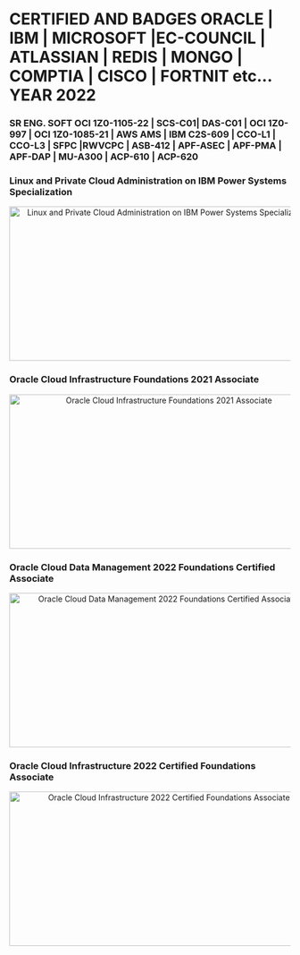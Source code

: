 # CERTIFIED AND BADGES ORACLE | IBM | MICROSOFT |EC-COUNCIL | ATLASSIAN | REDIS | MONGO | COMPTIA | CISCO | FORTNIT etc... YEAR 2022

### SR ENG. SOFT OCI 1Z0-1105-22 | SCS-C01| DAS-C01 | OCI 1Z0-997 | OCI 1Z0-1085-21 | AWS AMS | IBM C2S-609 | CCO-L1 | CCO-L3 | SFPC |RWVCPC | ASB-412 | APF-ASEC | APF-PMA | APF-DAP | MU-A300 | ACP-610 | ACP-620

### Linux and Private Cloud Administration on IBM Power Systems Specialization
<p align="center"><a href="https://www.credly.com/badges/d207cd28-489d-468e-8841-ba0133f01366/public_url">
<img alt="Linux and Private Cloud Administration on IBM Power Systems Specialization" title="Linux and Private Cloud Administration on IBM Power Systems Specialization" src="https://images.credly.com/size/680x680/images/aa6b6ee5-07b1-43f7-aad6-87ab946036ce/Linux_and_Private_Cloud_on_IBM_Systems_Specialization.png" width="556px" height="276px"/></a></p>

### Oracle Cloud Infrastructure Foundations 2021 Associate
<p align="center">
<img alt="Oracle Cloud Infrastructure Foundations 2021 Associate" title="Oracle Cloud Infrastructure Foundations 2021 Associate" src="https://brm-workforce.oracle.com/pdf/certview/images/102_Oracle_Cloud_Infrastructure_Foundations_Associate.png" width="556px" height="276px"/></p>

### Oracle Cloud Data Management 2022 Foundations Certified Associate
<p align="center">
  <img alt ="Oracle Cloud Data Management 2022 Foundations Certified Associate" title="Oracle Cloud Data Management 2022 Foundations Certified Associate"  src="https://brm-workforce.oracle.com/pdf/certview/images/OCDMF2022.png" width="552px" height="276px"/></p>

### Oracle Cloud Infrastructure 2022 Certified Foundations Associate
<p align="center">
<img alt="Oracle Cloud Infrastructure 2022 Certified Foundations Associate" title="Oracle Cloud Infrastructure 2022 Certified Foundations Associate" src="https://brm-workforce.oracle.com/pdf/certview/images/OCIF2022CA.png" width="556px" height="276px"/></p>